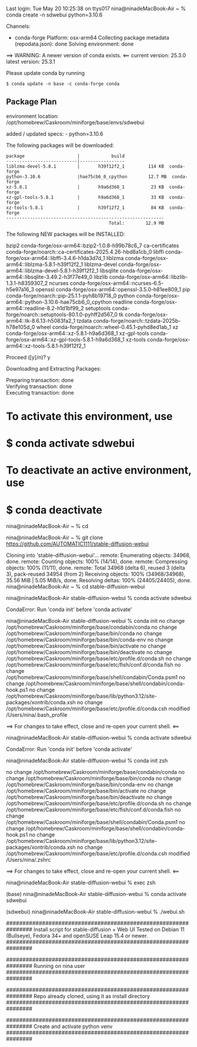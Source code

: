 Last login: Tue May 20 10:25:38 on ttys017
nina@ninadeMacBook-Air ~ % conda create -n sdwebui python=3.10.6

Channels:
 - conda-forge
Platform: osx-arm64
Collecting package metadata (repodata.json): done
Solving environment: done


==> WARNING: A newer version of conda exists. <==
    current version: 25.3.0
    latest version: 25.3.1

Please update conda by running

    $ conda update -n base -c conda-forge conda



## Package Plan ##

  environment location: /opt/homebrew/Caskroom/miniforge/base/envs/sdwebui

  added / updated specs:
    - python=3.10.6


The following packages will be downloaded:

    package                    |            build
    ---------------------------|-----------------
    liblzma-devel-5.8.1        |       h39f12f2_1         114 KB  conda-forge
    python-3.10.6              |hae75cb6_0_cpython        12.7 MB  conda-forge
    xz-5.8.1                   |       h9a6d368_1          23 KB  conda-forge
    xz-gpl-tools-5.8.1         |       h9a6d368_1          33 KB  conda-forge
    xz-tools-5.8.1             |       h39f12f2_1          84 KB  conda-forge
    ------------------------------------------------------------
                                           Total:        12.9 MB

The following NEW packages will be INSTALLED:

  bzip2              conda-forge/osx-arm64::bzip2-1.0.8-h99b78c6_7 
  ca-certificates    conda-forge/noarch::ca-certificates-2025.4.26-hbd8a1cb_0 
  libffi             conda-forge/osx-arm64::libffi-3.4.6-h1da3d7d_1 
  liblzma            conda-forge/osx-arm64::liblzma-5.8.1-h39f12f2_1 
  liblzma-devel      conda-forge/osx-arm64::liblzma-devel-5.8.1-h39f12f2_1 
  libsqlite          conda-forge/osx-arm64::libsqlite-3.49.2-h3f77e49_0 
  libzlib            conda-forge/osx-arm64::libzlib-1.3.1-h8359307_2 
  ncurses            conda-forge/osx-arm64::ncurses-6.5-h5e97a16_3 
  openssl            conda-forge/osx-arm64::openssl-3.5.0-h81ee809_1 
  pip                conda-forge/noarch::pip-25.1.1-pyh8b19718_0 
  python             conda-forge/osx-arm64::python-3.10.6-hae75cb6_0_cpython 
  readline           conda-forge/osx-arm64::readline-8.2-h1d1bf99_2 
  setuptools         conda-forge/noarch::setuptools-80.1.0-pyhff2d567_0 
  tk                 conda-forge/osx-arm64::tk-8.6.13-h5083fa2_1 
  tzdata             conda-forge/noarch::tzdata-2025b-h78e105d_0 
  wheel              conda-forge/noarch::wheel-0.45.1-pyhd8ed1ab_1 
  xz                 conda-forge/osx-arm64::xz-5.8.1-h9a6d368_1 
  xz-gpl-tools       conda-forge/osx-arm64::xz-gpl-tools-5.8.1-h9a6d368_1 
  xz-tools           conda-forge/osx-arm64::xz-tools-5.8.1-h39f12f2_1 


Proceed ([y]/n)? y


Downloading and Extracting Packages:
                                                                                
Preparing transaction: done                                                     
Verifying transaction: done                                                     
Executing transaction: done                                                     
#                                                                               
# To activate this environment, use
#
#     $ conda activate sdwebui
#
# To deactivate an active environment, use
#
#     $ conda deactivate

nina@ninadeMacBook-Air ~ % cd

nina@ninadeMacBook-Air ~ % git clone https://github.com/AUTOMATIC1111/stable-diffusion-webui

Cloning into 'stable-diffusion-webui'...
remote: Enumerating objects: 34968, done.
remote: Counting objects: 100% (14/14), done.
remote: Compressing objects: 100% (11/11), done.
remote: Total 34968 (delta 6), reused 3 (delta 3), pack-reused 34954 (from 2)
Receiving objects: 100% (34968/34968), 35.56 MiB | 5.05 MiB/s, done.
Resolving deltas: 100% (24405/24405), done.
nina@ninadeMacBook-Air ~ % cd stable-diffusion-webui

nina@ninadeMacBook-Air stable-diffusion-webui % conda activate sdwebui


CondaError: Run 'conda init' before 'conda activate'

nina@ninadeMacBook-Air stable-diffusion-webui % conda init
no change     /opt/homebrew/Caskroom/miniforge/base/condabin/conda
no change     /opt/homebrew/Caskroom/miniforge/base/bin/conda
no change     /opt/homebrew/Caskroom/miniforge/base/bin/conda-env
no change     /opt/homebrew/Caskroom/miniforge/base/bin/activate
no change     /opt/homebrew/Caskroom/miniforge/base/bin/deactivate
no change     /opt/homebrew/Caskroom/miniforge/base/etc/profile.d/conda.sh
no change     /opt/homebrew/Caskroom/miniforge/base/etc/fish/conf.d/conda.fish
no change     /opt/homebrew/Caskroom/miniforge/base/shell/condabin/Conda.psm1
no change     /opt/homebrew/Caskroom/miniforge/base/shell/condabin/conda-hook.ps1
no change     /opt/homebrew/Caskroom/miniforge/base/lib/python3.12/site-packages/xontrib/conda.xsh
no change     /opt/homebrew/Caskroom/miniforge/base/etc/profile.d/conda.csh
modified      /Users/nina/.bash_profile

==> For changes to take effect, close and re-open your current shell. <==

nina@ninadeMacBook-Air stable-diffusion-webui % conda activate sdwebui


CondaError: Run 'conda init' before 'conda activate'

nina@ninadeMacBook-Air stable-diffusion-webui % conda init zsh

no change     /opt/homebrew/Caskroom/miniforge/base/condabin/conda
no change     /opt/homebrew/Caskroom/miniforge/base/bin/conda
no change     /opt/homebrew/Caskroom/miniforge/base/bin/conda-env
no change     /opt/homebrew/Caskroom/miniforge/base/bin/activate
no change     /opt/homebrew/Caskroom/miniforge/base/bin/deactivate
no change     /opt/homebrew/Caskroom/miniforge/base/etc/profile.d/conda.sh
no change     /opt/homebrew/Caskroom/miniforge/base/etc/fish/conf.d/conda.fish
no change     /opt/homebrew/Caskroom/miniforge/base/shell/condabin/Conda.psm1
no change     /opt/homebrew/Caskroom/miniforge/base/shell/condabin/conda-hook.ps1
no change     /opt/homebrew/Caskroom/miniforge/base/lib/python3.12/site-packages/xontrib/conda.xsh
no change     /opt/homebrew/Caskroom/miniforge/base/etc/profile.d/conda.csh
modified      /Users/nina/.zshrc

==> For changes to take effect, close and re-open your current shell. <==

nina@ninadeMacBook-Air stable-diffusion-webui % exec zsh

(base) nina@ninadeMacBook-Air stable-diffusion-webui % conda activate sdwebui

(sdwebui) nina@ninadeMacBook-Air stable-diffusion-webui % ./webui.sh

################################################################
Install script for stable-diffusion + Web UI
Tested on Debian 11 (Bullseye), Fedora 34+ and openSUSE Leap 15.4 or newer.
################################################################

################################################################
Running on nina user
################################################################

################################################################
Repo already cloned, using it as install directory
################################################################

################################################################
Create and activate python venv
################################################################


